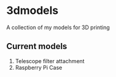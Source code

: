 3dmodels
========

A collection of my models for 3D printing

Current models
--------------

1. Telescope filter attachment
2. Raspberry Pi Case
